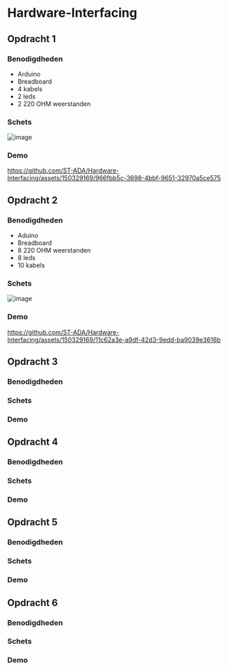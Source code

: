 # Hardware-Interfacing

## Opdracht 1

### Benodigdheden
- Arduino
- Breadboard
- 4 kabels
- 2 leds
- 2 220 OHM weerstanden

### Schets

![image](https://github.com/ST-ADA/Hardware-Interfacing/assets/150329169/92457c26-db3d-4550-8351-0d8781e2b90c)


### Demo

https://github.com/ST-ADA/Hardware-Interfacing/assets/150329169/966fbb5c-3698-4bbf-9651-32970a5ce575


## Opdracht 2

### Benodigdheden

- Aduino
- Breadboard
- 8 220 OHM weerstanden
- 8 leds
- 10 kabels

### Schets

![image](https://github.com/ST-ADA/Hardware-Interfacing/assets/150329169/3edef6ca-ebef-4fa0-9311-05eef4cd7073)

### Demo

https://github.com/ST-ADA/Hardware-Interfacing/assets/150329169/11c62a3e-a9df-42d3-9edd-ba9039e3616b


## Opdracht 3

### Benodigdheden

### Schets

### Demo

## Opdracht 4

### Benodigdheden

### Schets

### Demo

## Opdracht 5

### Benodigdheden

### Schets

### Demo

## Opdracht 6

### Benodigdheden

### Schets

### Demo
